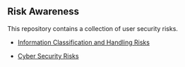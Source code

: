 ## Risk Awareness


This repository contains a collection of user security risks.

- [Information Classification and Handling Risks](information-classification-and-handling-risk.md)

- [Cyber Security Risks](cyber-security-risks.md)


